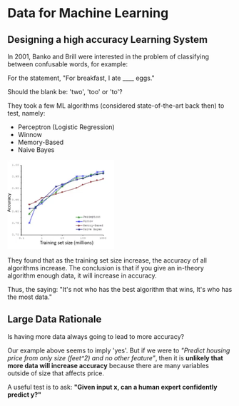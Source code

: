 # Data for Machine Learning

## Designing a high accuracy Learning System

In 2001, Banko and Brill were interested in the problem of classifying between confusable words, for example: 

For the statement, "For breakfast, I ate ____ eggs."

Should the blank be: 'two', 'too' or 'to'?

They took a few ML algorithms (considered state-of-the-art back then) to test, namely:
 - Perceptron (Logistic Regression)
 - Winnow
 - Memory-Based
 - Naive Bayes

<img src="./img/5/accuracy_graph.png" height="200"/>

They found that as the training set size increase, the accuracy of all algorithms increase. The conclusion is that if you give an in-theory algorithm enough data, it will increase in accuracy.

Thus, the saying: "It's not who has the best algorithm that wins, It's who has the most data."

## Large Data Rationale

Is having more data always going to lead to more accuracy?

Our example above seems to imply 'yes'. But if we were to *"Predict housing price from only size (feet^2) and no other feature"*, then it is **unlikely that more data will increase accuracy** because there are many variables outside of size that affects price.

A useful test is to ask: **"Given input x, can a human expert confidently predict y?"**

